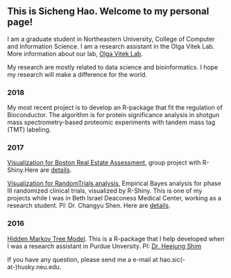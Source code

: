 ## This is Sicheng Hao. Welcome to my personal page!

I am a graduate student in Northeastern University, College of Computer and Information Science. I am a research assistant in the Olga Vitek Lab. More information about our lab, [Olga Vitek Lab](https://olga-vitek-lab.ccis.northeastern.edu/).

My research are mostly related to data science and bioinformatics. I hope my research will make a difference for the world.  

### 2018

My most recent project is to develop an R-package that fit the regulation of Bioconductor. The algorithm is for protein significance analysis in shotgun mass spectrometry-based proteomic experiments with tandem mass tag (TMT) labeling.

### 2017

[Visualization for Boston Real Estate Assessment](https://sichenghao1992.shinyapps.io/DS5110/), group project with R-Shiny.Here are [details](https://github.com/sichenghao1992/DS5110Project).

[Visualization for RandomTrials analysis](https://sichenghao1992.shinyapps.io/randomTrials/), Empirical Bayes analysis for phase III randomized clinical trials, visualized by R-Shiny. This is one of my projects while I was in Beth Israel Deaconess Medical Center, working as a research student. PI: Dr. Changyu Shen. Here are [details](https://github.com/sichenghao1992/Shiny-EBART).

### 2016 

[Hidden Markov Tree Model](https://github.com/shimlab/HMTree). This is a R-package that I help developed when I was a research assistant in Purdue Unversity. PI: [Dr. Heejung Shim](https://heejungshim.org/)


If you have any question, please send me a e-mail at hao.sic(-at-)husky.neu.edu.
